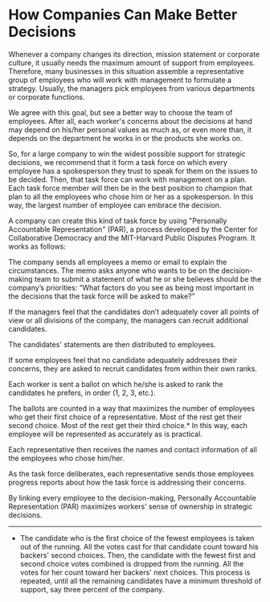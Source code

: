 # How Companies Can Make Better Decisions

Whenever a company changes its direction, mission statement or corporate culture, it usually needs the maximum amount of support from employees. Therefore, many businesses in this situation assemble a representative group of employees who will work with management to formulate a strategy. Usually, the managers pick employees from various departments or corporate functions.

We agree with this goal, but see a better way to choose the team of employees. After all, each worker's concerns about the decisions at hand may depend on his/her personal values as much as, or even more than, it depends on the department he works in or the products she works on.

So, for a large company to win the widest possible support for strategic decisions, we recommend that it form a task force on which every employee has a spokesperson they trust to speak for them on the issues to be decided. Then, that task force can work with management on a plan. Each task force member will then be in the best position to champion that plan to all the employees who chose him or her as a spokesperson. In this way, the largest number of employee can embrace the decision.

A company can create this kind of task force by using "Personally Accountable Representation" (PAR), a process developed by the Center for Collaborative Democracy and the MIT-Harvard Public Disputes Program. It works as follows:

The company sends all employees a memo or email to explain the circumstances. The memo asks anyone who wants to be on the decision-making team to submit a statement of what he or she believes should be the company’s priorities: “What factors do you see as being most important in the decisions that the task force will be asked to make?”

If the managers feel that the candidates don’t adequately cover all points of view or all divisions of the company, the managers can recruit additional candidates.

The candidates' statements are then distributed to employees.

If some employees feel that no candidate adequately addresses their concerns, they are asked to recruit candidates from within their own ranks.

Each worker is sent a ballot on which he/she is asked to rank the candidates he prefers, in order (1, 2, 3, etc.).

The ballots are counted in a way that maximizes the number of employees who get their first choice of a representative. Most of the rest get their second choice. Most of the rest get their third choice.* In this way, each employee will be represented as accurately as is practical.

Each representative then receives the names and contact information of all the employees who chose him/her.

As the task force deliberates, each representative sends those employees progress reports about how the task force is addressing their concerns.

By linking every employee to the decision-making, Personally Accountable Representation (PAR) maximizes workers’ sense of ownership in strategic decisions.

* * *

* The candidate who is the first choice of the fewest employees is taken out of the running. All the votes cast for that candidate count toward his backers' second choices. Then, the candidate with the fewest first and second choice votes combined is dropped from the running. All the votes for her count toward her backers' next choices. This process is repeated, until all the remaining candidates have a minimum threshold of support, say three percent of the company.